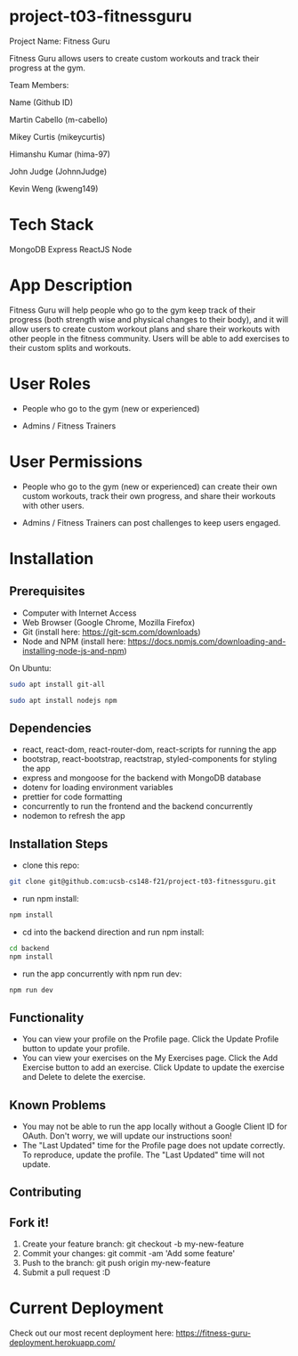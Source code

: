 # project-t03-fitnessguru

Project Name: Fitness Guru

Fitness Guru allows users to create custom workouts and track their progress at the gym.

Team Members:

Name (Github ID)

Martin Cabello (m-cabello)

Mikey Curtis (mikeycurtis)

Himanshu Kumar (hima-97)

John Judge (JohnnJudge)

Kevin Weng (kweng149)

# Tech Stack

MongoDB
Express
ReactJS
Node

# App Description

Fitness Guru will help people who go to the gym keep track of their progress (both strength wise and physical changes to their body), and it will allow users to create custom workout plans and share their workouts with other people in the fitness community. Users will be able to add exercises to their custom splits and workouts.

# User Roles

- People who go to the gym (new or experienced)

- Admins / Fitness Trainers

# User Permissions

- People who go to the gym (new or experienced) can create their own custom workouts, track their own progress, and share their workouts with other users.

- Admins / Fitness Trainers can post challenges to keep users engaged.

# Installation

## Prerequisites

- Computer with Internet Access
- Web Browser (Google Chrome, Mozilla Firefox)
- Git (install here: https://git-scm.com/downloads)
- Node and NPM (install here: https://docs.npmjs.com/downloading-and-installing-node-js-and-npm)

On Ubuntu:

```sh
sudo apt install git-all
```

```sh
sudo apt install nodejs npm
```

## Dependencies

- react, react-dom, react-router-dom, react-scripts for running the app
- bootstrap, react-bootstrap, reactstrap, styled-components for styling the app
- express and mongoose for the backend with MongoDB database
- dotenv for loading environment variables
- prettier for code formatting
- concurrently to run the frontend and the backend concurrently
- nodemon to refresh the app

## Installation Steps

- clone this repo:

```sh
git clone git@github.com:ucsb-cs148-f21/project-t03-fitnessguru.git
```

- run npm install:

```sh
npm install
```

- cd into the backend direction and run npm install:

```sh
cd backend
npm install
```

- run the app concurrently with npm run dev:

```sh
npm run dev
```

## Functionality

- You can view your profile on the Profile page. Click the Update Profile button to update your profile.
- You can view your exercises on the My Exercises page. Click the Add Exercise button to add an exercise. Click Update to update the exercise and Delete to delete the exercise.

## Known Problems

- You may not be able to run the app locally without a Google Client ID for OAuth. Don't worry, we will update our instructions soon!
- The "Last Updated" time for the Profile page does not update correctly. To reproduce, update the profile. The "Last Updated" time will not update.

## Contributing

## Fork it!

1. Create your feature branch: git checkout -b my-new-feature
2. Commit your changes: git commit -am 'Add some feature'
3. Push to the branch: git push origin my-new-feature
4. Submit a pull request :D

# Current Deployment

Check out our most recent deployment here: https://fitness-guru-deployment.herokuapp.com/
